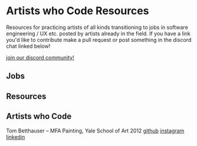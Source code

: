 # Artists who Code Resources

Resources for practicing artists of all kinds transitioning to jobs in software engineering / UX etc. posted by artists already in the field. If you have a link you'd like to contribute make a pull request or post something in the discord chat linked below!

[join our discord community!](https://discord.gg/t2sVADPt)

## Jobs

## Resources

## Artists who Code

Tom Betthauser – MFA Painting, Yale School of Art 2012 [github](https://github.com/tombetthauser/) [instagram](http://instagram.com/tombetthauser/) [linkedin](https://www.linkedin.com/in/tombetthauser/)

<!-- 

Some Artists who Code?

https://www.culturefoundry.com/

https://www.linkedin.com/in/kate-ruggeri/

https://www.linkedin.com/in/mbroach/

https://www.linkedin.com/in/chriskeith/

https://www.linkedin.com/school/yale-university/people/?facetCurrentFunction=8&keywords=MFA%2Csoftware%20engineer 

-->
